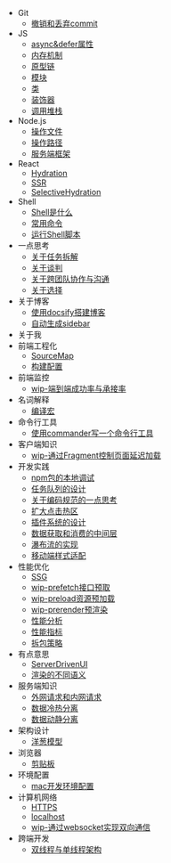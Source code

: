 - Git
  - [撤销和丢弃commit](/docs/Git/撤销和丢弃commit.md)
- JS
  - [async&defer属性](/docs/JS/async&defer属性.md)
  - [内存机制](/docs/JS/内存机制.md)
  - [原型链](/docs/JS/原型链.md)
  - [模块](/docs/JS/模块.md)
  - [类](/docs/JS/类.md)
  - [装饰器](/docs/JS/装饰器.md)
  - [调用堆栈](/docs/JS/调用堆栈.md)
- Node.js
  - [操作文件](/docs/Node.js/操作文件.md)
  - [操作路径](/docs/Node.js/操作路径.md)
  - [服务端框架](/docs/Node.js/服务端框架.md)
- React
  - [Hydration](/docs/React/Hydration.md)
  - [SSR](/docs/React/SSR.md)
  - [SelectiveHydration](/docs/React/SelectiveHydration.md)
- Shell
  - [Shell是什么](/docs/Shell/Shell是什么.md)
  - [常用命令](/docs/Shell/常用命令.md)
  - [运行Shell脚本](/docs/Shell/运行Shell脚本.md)
- 一点思考
  - [关于任务拆解](/docs/一点思考/关于任务拆解.md)
  - [关于谈判](/docs/一点思考/关于谈判.md)
  - [关于跨团队协作与沟通](/docs/一点思考/关于跨团队协作与沟通.md)
  - [关于选择](/docs/一点思考/关于选择.md)
- 关于博客
  - [使用docsify搭建博客](/docs/关于博客/使用docsify搭建博客.md)
  - [自动生成sidebar](/docs/关于博客/自动生成sidebar.md)
- 关于我
- 前端工程化
  - [SourceMap](/docs/前端工程化/SourceMap.md)
  - [构建配置](/docs/前端工程化/构建配置.md)
- 前端监控
  - [wip-端到端成功率与承接率](/docs/前端监控/wip-端到端成功率与承接率.md)
- 名词解释
  - [编译宏](/docs/名词解释/编译宏.md)
- 命令行工具
  - [使用commander写一个命令行工具](/docs/命令行工具/使用commander写一个命令行工具.md)
- 客户端知识
  - [wip-通过Fragment控制页面延迟加载](/docs/客户端知识/wip-通过Fragment控制页面延迟加载.md)
- 开发实践
  - [npm包的本地调试](/docs/开发实践/npm包的本地调试.md)
  - [任务队列的设计](/docs/开发实践/任务队列的设计.md)
  - [关于编码规范的一点思考](/docs/开发实践/关于编码规范的一点思考.md)
  - [扩大点击热区](/docs/开发实践/扩大点击热区.md)
  - [插件系统的设计](/docs/开发实践/插件系统的设计.md)
  - [数据获取和消费的中间层](/docs/开发实践/数据获取和消费的中间层.md)
  - [瀑布流的实现](/docs/开发实践/瀑布流的实现.md)
  - [移动端样式适配](/docs/开发实践/移动端样式适配.md)
- 性能优化
  - [SSG](/docs/性能优化/SSG.md)
  - [wip-prefetch接口预取](/docs/性能优化/wip-prefetch接口预取.md)
  - [wip-preload资源预加载](/docs/性能优化/wip-preload资源预加载.md)
  - [wip-prerender预渲染](/docs/性能优化/wip-prerender预渲染.md)
  - [性能分析](/docs/性能优化/性能分析.md)
  - [性能指标](/docs/性能优化/性能指标.md)
  - [拆包策略](/docs/性能优化/拆包策略.md)
- 有点意思
  - [ServerDrivenUI](/docs/有点意思/ServerDrivenUI.md)
  - [渲染的不同语义](/docs/有点意思/渲染的不同语义.md)
- 服务端知识
  - [外网请求和内网请求](/docs/服务端知识/外网请求和内网请求.md)
  - [数据冷热分离](/docs/服务端知识/数据冷热分离.md)
  - [数据动静分离](/docs/服务端知识/数据动静分离.md)
- 架构设计
  - [洋葱模型](/docs/架构设计/洋葱模型.md)
- 浏览器
  - [剪贴板](/docs/浏览器/剪贴板.md)
- 环境配置
  - [mac开发环境配置](/docs/环境配置/mac开发环境配置.md)
- 计算机网络
  - [HTTPS](/docs/计算机网络/HTTPS.md)
  - [localhost](/docs/计算机网络/localhost.md)
  - [wip-通过websocket实现双向通信](/docs/计算机网络/wip-通过websocket实现双向通信.md)
- 跨端开发
  - [双线程与单线程架构](/docs/跨端开发/双线程与单线程架构.md)